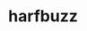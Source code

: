 ---
title: "harfbuzz"
layout: cache
categories: [package, develop]
meta: {"versions": ["10.0.1", "10.1.0"], "compilers": ["gcc@=11.1.0", "gcc@=11.4.0"], "oss": ["ubuntu20.04", "ubuntu22.04"], "platforms": ["linux"], "targets": ["x86_64_v3"], "stacks": ["data-vis-sdk", "e4s", "root"], "num_specs": 16, "num_specs_by_stack": {"root": 16, "data-vis-sdk": 8, "e4s": 8}}
spec_details: [{"hash": "natvvkdicwjiioym3abeeshuig45u2v6", "compiler": "gcc@=11.1.0", "versions": ["10.1.0"], "os": "ubuntu20.04", "platform": "linux", "target": "x86_64_v3", "variants": ["build_system=meson", "buildtype=release", "default_library=shared", "~graphite2", "~strip"], "stacks": ["root", "data-vis-sdk"], "size": "-", "tarball": "https://binaries.spack.io/develop/build_cache/linux-ubuntu20.04-x86_64_v3/gcc-11.1.0/harfbuzz-10.1.0/linux-ubuntu20.04-x86_64_v3-gcc-11.1.0-harfbuzz-10.1.0-natvvkdicwjiioym3abeeshuig45u2v6.spack"}, {"hash": "mrnzvzgrs3gk5btd2mysle2m3yjpidhb", "compiler": "gcc@=11.1.0", "versions": ["10.1.0"], "os": "ubuntu20.04", "platform": "linux", "target": "x86_64_v3", "variants": ["build_system=meson", "buildtype=release", "default_library=shared", "~graphite2", "~strip"], "stacks": ["root", "data-vis-sdk"], "size": "-", "tarball": "https://binaries.spack.io/develop/build_cache/linux-ubuntu20.04-x86_64_v3/gcc-11.1.0/harfbuzz-10.1.0/linux-ubuntu20.04-x86_64_v3-gcc-11.1.0-harfbuzz-10.1.0-mrnzvzgrs3gk5btd2mysle2m3yjpidhb.spack"}, {"hash": "y26sv5dc237vr5rmj5lvwgkjspnk4etw", "compiler": "gcc@=11.1.0", "versions": ["10.1.0"], "os": "ubuntu20.04", "platform": "linux", "target": "x86_64_v3", "variants": ["build_system=meson", "buildtype=release", "default_library=shared", "~graphite2", "~strip"], "stacks": ["root", "data-vis-sdk"], "size": "-", "tarball": "https://binaries.spack.io/develop/build_cache/linux-ubuntu20.04-x86_64_v3/gcc-11.1.0/harfbuzz-10.1.0/linux-ubuntu20.04-x86_64_v3-gcc-11.1.0-harfbuzz-10.1.0-y26sv5dc237vr5rmj5lvwgkjspnk4etw.spack"}, {"hash": "7ohm3kimbveoi4qcliarc47csyw7pxk5", "compiler": "gcc@=11.1.0", "versions": ["10.1.0"], "os": "ubuntu20.04", "platform": "linux", "target": "x86_64_v3", "variants": ["build_system=meson", "buildtype=release", "default_library=shared", "~graphite2", "~strip"], "stacks": ["root", "data-vis-sdk"], "size": "-", "tarball": "https://binaries.spack.io/develop/build_cache/linux-ubuntu20.04-x86_64_v3/gcc-11.1.0/harfbuzz-10.1.0/linux-ubuntu20.04-x86_64_v3-gcc-11.1.0-harfbuzz-10.1.0-7ohm3kimbveoi4qcliarc47csyw7pxk5.spack"}, {"hash": "zl2b73a6fh332ic7fn443yzfzktx2ahz", "compiler": "gcc@=11.1.0", "versions": ["10.1.0"], "os": "ubuntu20.04", "platform": "linux", "target": "x86_64_v3", "variants": ["build_system=meson", "buildtype=release", "default_library=shared", "~graphite2", "~strip"], "stacks": ["root", "data-vis-sdk"], "size": "-", "tarball": "https://binaries.spack.io/develop/build_cache/linux-ubuntu20.04-x86_64_v3/gcc-11.1.0/harfbuzz-10.1.0/linux-ubuntu20.04-x86_64_v3-gcc-11.1.0-harfbuzz-10.1.0-zl2b73a6fh332ic7fn443yzfzktx2ahz.spack"}, {"hash": "edass26i5jagpo65zv6gg76qgckinwnp", "compiler": "gcc@=11.1.0", "versions": ["10.0.1"], "os": "ubuntu20.04", "platform": "linux", "target": "x86_64_v3", "variants": ["build_system=meson", "buildtype=release", "default_library=shared", "~graphite2", "~strip"], "stacks": ["root", "data-vis-sdk"], "size": "-", "tarball": "https://binaries.spack.io/develop/build_cache/linux-ubuntu20.04-x86_64_v3/gcc-11.1.0/harfbuzz-10.0.1/linux-ubuntu20.04-x86_64_v3-gcc-11.1.0-harfbuzz-10.0.1-edass26i5jagpo65zv6gg76qgckinwnp.spack"}, {"hash": "vuf5twkyghnv2n2qydqbfvm5vth5cxsm", "compiler": "gcc@=11.1.0", "versions": ["10.0.1"], "os": "ubuntu20.04", "platform": "linux", "target": "x86_64_v3", "variants": ["build_system=meson", "buildtype=release", "default_library=shared", "~graphite2", "~strip"], "stacks": ["root", "data-vis-sdk"], "size": "-", "tarball": "https://binaries.spack.io/develop/build_cache/linux-ubuntu20.04-x86_64_v3/gcc-11.1.0/harfbuzz-10.0.1/linux-ubuntu20.04-x86_64_v3-gcc-11.1.0-harfbuzz-10.0.1-vuf5twkyghnv2n2qydqbfvm5vth5cxsm.spack"}, {"hash": "c5pwevo2thjauxqcrxqgjyc2kcxoktaf", "compiler": "gcc@=11.1.0", "versions": ["10.0.1"], "os": "ubuntu20.04", "platform": "linux", "target": "x86_64_v3", "variants": ["build_system=meson", "buildtype=release", "default_library=shared", "~graphite2", "~strip"], "stacks": ["root", "data-vis-sdk"], "size": "-", "tarball": "https://binaries.spack.io/develop/build_cache/linux-ubuntu20.04-x86_64_v3/gcc-11.1.0/harfbuzz-10.0.1/linux-ubuntu20.04-x86_64_v3-gcc-11.1.0-harfbuzz-10.0.1-c5pwevo2thjauxqcrxqgjyc2kcxoktaf.spack"}, {"hash": "egrhlfo5dw5qa2omvr5whycfbtzol7cm", "compiler": "gcc@=11.4.0", "versions": ["10.0.1"], "os": "ubuntu22.04", "platform": "linux", "target": "x86_64_v3", "variants": ["build_system=meson", "buildtype=release", "default_library=shared", "~graphite2", "~strip"], "stacks": ["root", "e4s"], "size": "-", "tarball": "https://binaries.spack.io/develop/build_cache/linux-ubuntu22.04-x86_64_v3/gcc-11.4.0/harfbuzz-10.0.1/linux-ubuntu22.04-x86_64_v3-gcc-11.4.0-harfbuzz-10.0.1-egrhlfo5dw5qa2omvr5whycfbtzol7cm.spack"}, {"hash": "3hg3uc35gi52hssskla4k7evtolx5hjv", "compiler": "gcc@=11.4.0", "versions": ["10.1.0"], "os": "ubuntu22.04", "platform": "linux", "target": "x86_64_v3", "variants": ["build_system=meson", "buildtype=release", "default_library=shared", "~graphite2", "~strip"], "stacks": ["root", "e4s"], "size": "-", "tarball": "https://binaries.spack.io/develop/build_cache/linux-ubuntu22.04-x86_64_v3/gcc-11.4.0/harfbuzz-10.1.0/linux-ubuntu22.04-x86_64_v3-gcc-11.4.0-harfbuzz-10.1.0-3hg3uc35gi52hssskla4k7evtolx5hjv.spack"}, {"hash": "xlsqi3m6x666errzgsu4u56opgiksqol", "compiler": "gcc@=11.4.0", "versions": ["10.0.1"], "os": "ubuntu22.04", "platform": "linux", "target": "x86_64_v3", "variants": ["build_system=meson", "buildtype=release", "default_library=shared", "~graphite2", "~strip"], "stacks": ["root", "e4s"], "size": "-", "tarball": "https://binaries.spack.io/develop/build_cache/linux-ubuntu22.04-x86_64_v3/gcc-11.4.0/harfbuzz-10.0.1/linux-ubuntu22.04-x86_64_v3-gcc-11.4.0-harfbuzz-10.0.1-xlsqi3m6x666errzgsu4u56opgiksqol.spack"}, {"hash": "kxkbmfofje67ugls2m77yd4y73suhmkr", "compiler": "gcc@=11.4.0", "versions": ["10.1.0"], "os": "ubuntu22.04", "platform": "linux", "target": "x86_64_v3", "variants": ["build_system=meson", "buildtype=release", "default_library=shared", "~graphite2", "~strip"], "stacks": ["root", "e4s"], "size": "-", "tarball": "https://binaries.spack.io/develop/build_cache/linux-ubuntu22.04-x86_64_v3/gcc-11.4.0/harfbuzz-10.1.0/linux-ubuntu22.04-x86_64_v3-gcc-11.4.0-harfbuzz-10.1.0-kxkbmfofje67ugls2m77yd4y73suhmkr.spack"}, {"hash": "7us3mscsrroch53coabv5a3diiugkhf5", "compiler": "gcc@=11.4.0", "versions": ["10.0.1"], "os": "ubuntu22.04", "platform": "linux", "target": "x86_64_v3", "variants": ["build_system=meson", "buildtype=release", "default_library=shared", "~graphite2", "~strip"], "stacks": ["root", "e4s"], "size": "-", "tarball": "https://binaries.spack.io/develop/build_cache/linux-ubuntu22.04-x86_64_v3/gcc-11.4.0/harfbuzz-10.0.1/linux-ubuntu22.04-x86_64_v3-gcc-11.4.0-harfbuzz-10.0.1-7us3mscsrroch53coabv5a3diiugkhf5.spack"}, {"hash": "x2lfs7pzw6tgzw5aqxjethufatqacqyc", "compiler": "gcc@=11.4.0", "versions": ["10.1.0"], "os": "ubuntu22.04", "platform": "linux", "target": "x86_64_v3", "variants": ["build_system=meson", "buildtype=release", "default_library=shared", "~graphite2", "~strip"], "stacks": ["root", "e4s"], "size": "-", "tarball": "https://binaries.spack.io/develop/build_cache/linux-ubuntu22.04-x86_64_v3/gcc-11.4.0/harfbuzz-10.1.0/linux-ubuntu22.04-x86_64_v3-gcc-11.4.0-harfbuzz-10.1.0-x2lfs7pzw6tgzw5aqxjethufatqacqyc.spack"}, {"hash": "dzc3bpooxf2wtte44wvqrjsmjmujjinn", "compiler": "gcc@=11.4.0", "versions": ["10.1.0"], "os": "ubuntu22.04", "platform": "linux", "target": "x86_64_v3", "variants": ["build_system=meson", "buildtype=release", "default_library=shared", "~graphite2", "~strip"], "stacks": ["root", "e4s"], "size": "-", "tarball": "https://binaries.spack.io/develop/build_cache/linux-ubuntu22.04-x86_64_v3/gcc-11.4.0/harfbuzz-10.1.0/linux-ubuntu22.04-x86_64_v3-gcc-11.4.0-harfbuzz-10.1.0-dzc3bpooxf2wtte44wvqrjsmjmujjinn.spack"}, {"hash": "m53josrmgju5p5zh5cwj4wklim6zwnrm", "compiler": "gcc@=11.4.0", "versions": ["10.1.0"], "os": "ubuntu22.04", "platform": "linux", "target": "x86_64_v3", "variants": ["build_system=meson", "buildtype=release", "default_library=shared", "~graphite2", "~strip"], "stacks": ["root", "e4s"], "size": "-", "tarball": "https://binaries.spack.io/develop/build_cache/linux-ubuntu22.04-x86_64_v3/gcc-11.4.0/harfbuzz-10.1.0/linux-ubuntu22.04-x86_64_v3-gcc-11.4.0-harfbuzz-10.1.0-m53josrmgju5p5zh5cwj4wklim6zwnrm.spack"}]
---